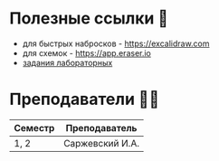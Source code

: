 # Полезные ссылки 🔗
- для быстрых набросков - https://excalidraw.com
- для схемок - https://app.eraser.io 
- [задания лабораторных](https://se.ifmo.ru/disciplines/programming)

# Преподаватели 🧞‍♂️

| Семестр | Преподаватель   |
|---------|-----------------|
| 1, 2    | Саржевский И.А.  |